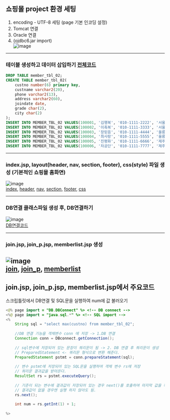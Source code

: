 ## 쇼핑몰 project 환경 세팅
1. encoding - UTF-8 세팅 (page 기본 인코딩 설정)
2. Tomcat 연결
3. Oracle 연결
4. (ojdbc6.jar import)    
![image](https://github.com/hwan06/shoppingmall/assets/114748934/3a3ac7d2-d9cc-49bd-af1f-c6a5419ffb96)
---

### 테이블 생성하고 데이터 삽입하기 [전체코드](https://github.com/hwan06/shoppingmall/blob/main/setting/Oracle.sql)
``` sql
DROP TABLE member_tbl_02;
CREATE TABLE member_tbl_02(
	custno number(6) primary key,
	custname varchar2(20),
	phone varchar2(13),
	address varchar2(60),
	joindate date,
	grade char(2),
	city char(2)
);
INSERT INTO MEMBER_TBL_02 VALUES(100001, '김행복', '010-1111-2222', '서울 동대문구 휘경1동', '20151202', 'A', '01');
INSERT INTO MEMBER_TBL_02 VALUES(100002, '이축복', '010-1111-3333', '서울 동대문구 휘경2동', '20151206', 'B', '01');
INSERT INTO MEMBER_TBL_02 VALUES(100003, '장믿음', '010-1111-4444', '울릉군 울릉읍 독도1리', '20151001', 'C', '30');
INSERT INTO MEMBER_TBL_02 VALUES(100004, '최사랑', '010-1111-5555', '울릉군 울릉웁 독도2리', '20151113', 'A', '30');
INSERT INTO MEMBER_TBL_02 VALUES(100005, '진평화', '010-1111-6666', '제주도 제주시 외나무골', '20151225', 'B', '60');
INSERT INTO MEMBER_TBL_02 VALUES(100006, '차공단', '010-1111-7777', '제주도 제주시 감나무골', '20151211', 'C', '60');
```
---
### index.jsp, layout(header, nav, section, footer), css(style) 파일 생성 (기본적인 쇼핑몰 홈화면)
![image](https://github.com/hwan06/shoppingmall/assets/114748934/17eda7bd-05c0-4953-9dff-a58bcb7333c5)   
[index](https://github.com/hwan06/shoppingmall/blob/main/src/main/webapp/index.jsp),
[header](https://github.com/hwan06/shoppingmall/blob/main/src/main/webapp/layout/header.jsp),
[nav](https://github.com/hwan06/shoppingmall/blob/main/src/main/webapp/layout/nav.jsp),
[section](https://github.com/hwan06/shoppingmall/blob/main/src/main/webapp/layout/section.jsp),
[footer](https://github.com/hwan06/shoppingmall/blob/main/src/main/webapp/layout/footer.jsp),
[css](https://github.com/hwan06/shoppingmall/blob/main/src/main/webapp/css/style.css)   

---
### DB연결 클래스파일 생성 후, DB연결하기
![image](https://github.com/hwan06/shoppingmall/assets/114748934/735f0509-9b84-43d5-a73c-9d95e1c0f164)   
[DB연결코드](https://github.com/hwan06/shoppingmall/blob/main/src/main/java/DB/DBconnect.java)

---
### join.jsp, join_p.jsp, memberlist.jsp 생성
![image](https://github.com/hwan06/shoppingmall/assets/114748934/24d6d808-c94f-48f9-b95e-f5187b6f50f0)   
[join](https://github.com/hwan06/shoppingmall/blob/main/src/main/webapp/join.jsp),
[join_p](https://github.com/hwan06/shoppingmall/blob/main/src/main/webapp/join_p.jsp),
[memberlist](https://github.com/hwan06/shoppingmall/blob/main/src/main/webapp/memberlist.jsp)
---
## join.jsp, join_p.jsp, memberlist.jsp에서 주요코드
스크립틀릿에서 DB연결 및 SQL문을 실행하여 num에 값 불러오기
```java
<@% page import = "DB.DBConnect" %> <!-- DB connect -->
<%@ page import = "java.sql.*" %> <!-- SQL import -->
<%
	String sql = "select max(custno) from member_tbl_02";
	
	//DB 연결 기능을 객체변수 conn 에 저장 -> 1.DB 연결
	Connection conn = DBconnect.getConnection();
	
	// sql변수에 저장되어 있는 문장이 쿼리문이 됨 -> 2. DB 연결 후 쿼리문이 생성
	// PreparedStatement <- 쿼리문 형식으로 변환 해준다.
	PreparedStatement pstmt = conn.prepareStatement(sql);
	
	// 변수 pstmt에 저장되어 있는 SQL문을 실행하여 객체 변수 rs에 저장
	// 쿼리문 결과값을 받아온다.
	ResultSet rs = pstmt.executeQuery();
	
	// 기준이 되는 변수에 결과값이 저장되어 있는 경우 next()를 호출하여 마지막 값을 확인
	// 결과값이 없을 경우엔 실행 하지 않아도 됨.
	rs.next();
	
	int num = rs.getInt(1) + 1;
	
%>
```
